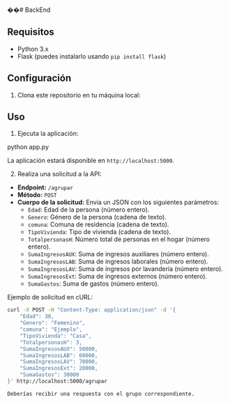 ��#   B a c k E n d 

## Requisitos

- Python 3.x
- Flask (puedes instalarlo usando `pip install flask`)

## Configuración

1. Clona este repositorio en tu máquina local:


## Uso

1. Ejecuta la aplicación:

python app.py


La aplicación estará disponible en `http://localhost:5000`.

2. Realiza una solicitud a la API:

- **Endpoint:** `/agrupar`
- **Método:** `POST`
- **Cuerpo de la solicitud:** Envia un JSON con los siguientes parámetros:
  - `Edad`: Edad de la persona (número entero).
  - `Genero`: Género de la persona (cadena de texto).
  - `comuna`: Comuna de residencia (cadena de texto).
  - `TipoVivienda`: Tipo de vivienda (cadena de texto).
  - `TotalpersonasH`: Número total de personas en el hogar (número entero).
  - `SumaIngresosAUX`: Suma de ingresos auxiliares (número entero).
  - `SumaIngresosLAB`: Suma de ingresos laborales (número entero).
  - `SumaIngresosLAV`: Suma de ingresos por lavandería (número entero).
  - `SumaIngresosExt`: Suma de ingresos externos (número entero).
  - `SumaGastos`: Suma de gastos (número entero).

Ejemplo de solicitud en cURL:

```bash
curl -X POST -H "Content-Type: application/json" -d '{
    "Edad": 30,
    "Genero": "Femenino",
    "comuna": "Ejemplo",
    "TipoVivienda": "Casa",
    "TotalpersonasH": 3,
    "SumaIngresosAUX": 50000,
    "SumaIngresosLAB": 60000,
    "SumaIngresosLAV": 70000,
    "SumaIngresosExt": 20000,
    "SumaGastos": 30000
}' http://localhost:5000/agrupar

Deberías recibir una respuesta con el grupo correspondiente.


 
